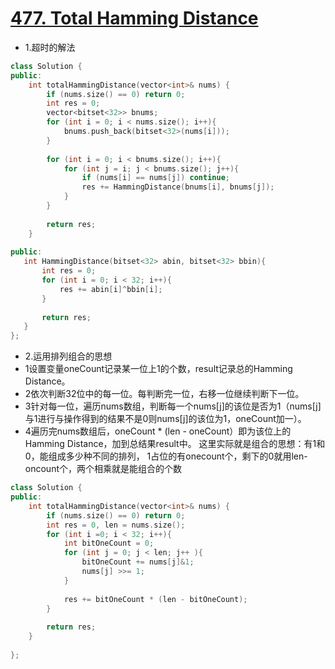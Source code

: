 # [477. Total Hamming Distance](https://leetcode.com/problems/total-hamming-distance/)
*  1.超时的解法

```C++
class Solution {
public:
    int totalHammingDistance(vector<int>& nums) {
        if (nums.size() == 0) return 0;
        int res = 0;
        vector<bitset<32>> bnums;
        for (int i = 0; i < nums.size(); i++){
            bnums.push_back(bitset<32>(nums[i]));
        }
        
        for (int i = 0; i < bnums.size(); i++){
            for (int j = i; j < bnums.size(); j++){
                if (nums[i] == nums[j]) continue;
                res += HammingDistance(bnums[i], bnums[j]);
            }
        }
        
        return res;
    }
    
public:
   int HammingDistance(bitset<32> abin, bitset<32> bbin){
       int res = 0;
       for (int i = 0; i < 32; i++){
           res += abin[i]^bbin[i];
       }
       
       return res;
   }
};
```

* 2.运用排列组合的思想
 * 1设置变量oneCount记录某一位上1的个数，result记录总的Hamming Distance。
 * 2依次判断32位中的每一位。每判断完一位，右移一位继续判断下一位。
 * 3针对每一位，遍历nums数组，判断每一个nums[j]的该位是否为1（nums[j]与1进行与操作得到的结果不是0则nums[j]的该位为1，oneCount加一）。
 * 4遍历完nums数组后，oneCount * (len - oneCount）即为该位上的Hamming Distance，加到总结果result中。 这里实际就是组合的思想：有1和0，能组成多少种不同的排列，
 1占位的有onecount个，剩下的0就用len-oncount个，两个相乘就是能组合的个数
```C++
class Solution {
public:
    int totalHammingDistance(vector<int>& nums) {
        if (nums.size() == 0) return 0;
        int res = 0, len = nums.size();
        for (int i =0; i < 32; i++){
            int bitOneCount = 0;
            for (int j = 0; j < len; j++ ){
                bitOneCount += nums[j]&1;
                nums[j] >>= 1;
            }
            
            res += bitOneCount * (len - bitOneCount);
        }
        
        return res;
    }
    
};
```
